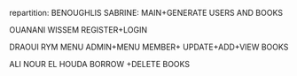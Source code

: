 repartition: BENOUGHLIS SABRINE: MAIN+GENERATE USERS AND BOOKS 

OUANANI WISSEM REGISTER+LOGIN 

DRAOUI RYM MENU ADMIN+MENU MEMBER+ UPDATE+ADD+VIEW BOOKS

ALI NOUR EL HOUDA BORROW +DELETE BOOKS
